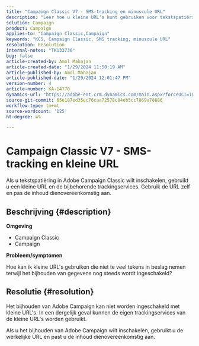 ```yaml
---
title: "Campaign Classic V7 - SMS-tracking en minuscule URL"
description: "Leer hoe u kleine URL's kunt gebruiken voor tekstspatiëring in de Adobe Campaign Classic v7."
solution: Campaign
product: Campaign
applies-to: "Campaign Classic,Campaign"
keywords: "KCS, Campaign Classic, SMS tracking, minuscule URL"
resolution: Resolution
internal-notes: "TK133736"
bug: false
article-created-by: Amol Mahajan
article-created-date: "1/29/2024 11:50:19 AM"
article-published-by: Amol Mahajan
article-published-date: "1/29/2024 12:01:47 PM"
version-number: 4
article-number: KA-14770
dynamics-url: "https://adobe-ent.crm.dynamics.com/main.aspx?forceUCI=1&pagetype=entityrecord&etn=knowledgearticle&id=6851d290-9cbe-ee11-9079-6045bd0061cb"
source-git-commit: 65e187ed35ec76caa72578c84eb5cc7869a78686
workflow-type: tm+mt
source-wordcount: '125'
ht-degree: 4%

---
```


# Campaign Classic V7 - SMS-tracking en kleine URL


Als u tekstspatiëring in Adobe Campaign Classic wilt inschakelen, gebruikt u een kleine URL en de bijbehorende trackingservices. Gebruik de URL zelf en pas de inhoud dienovereenkomstig aan.

## Beschrijving {#description}


<b>Omgeving</b>

- Campaign Classic
- Campaign




<b>Probleem/symptomen</b>

Hoe kan ik kleine URL&#39;s gebruiken die niet te veel tekens in beslag nemen terwijl het bijhouden van gegevens nog steeds wordt ingeschakeld?


## Resolutie {#resolution}


Het bijhouden van Adobe Campaign kan niet worden ingeschakeld met kleine URL&#39;s. In een dergelijk geval kunnen de eigen trackingservices van de kleine URL&#39;s worden gebruikt.

Als u het bijhouden van Adobe Campaign wilt inschakelen, gebruikt u de werkelijke URL en past u de inhoud dienovereenkomstig aan.


